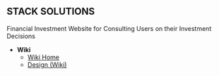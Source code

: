 ## STACK SOLUTIONS

Financial Investment Website for Consulting Users on their Investment Decisions

- **Wiki**
    - [Wiki Home](Project%20Docs/Wiki/Home)
    - [Design (Wiki)](Project%20Docs/Wiki/Home)
